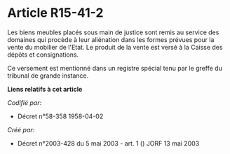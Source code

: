 # Article R15-41-2

Les biens meubles placés sous main de justice sont remis au service des domaines qui procède à leur aliénation dans les
formes prévues pour la vente du mobilier de l'Etat. Le produit de la vente est versé à la Caisse des dépôts et consignations.

Ce versement est mentionné dans un registre spécial tenu par le greffe du tribunal de grande instance.

**Liens relatifs à cet article**

_Codifié par_:

  - Décret n°58-358 1958-04-02

_Créé par_:

  - Décret n°2003-428 du 5 mai 2003 - art. 1 () JORF 13 mai 2003
